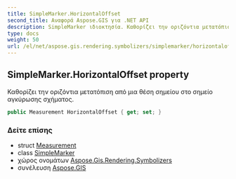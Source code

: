 ```yaml
---
title: SimpleMarker.HorizontalOffset
second_title: Αναφορά Aspose.GIS για .NET API
description: SimpleMarker ιδιοκτησία. Καθορίζει την οριζόντια μετατόπιση από μια θέση σημείου στο σημείο αγκύρωσης σχήματος.
type: docs
weight: 50
url: /el/net/aspose.gis.rendering.symbolizers/simplemarker/horizontaloffset/
---
```

## SimpleMarker.HorizontalOffset property

Καθορίζει την οριζόντια μετατόπιση από μια θέση σημείου στο σημείο αγκύρωσης σχήματος.

```csharp
public Measurement HorizontalOffset { get; set; }
```

### Δείτε επίσης

* struct [Measurement](../../../aspose.gis.rendering/measurement/)
* class [SimpleMarker](../)
* χώρος ονομάτων [Aspose.Gis.Rendering.Symbolizers](../../simplemarker/)
* συνέλευση [Aspose.GIS](../../../)


